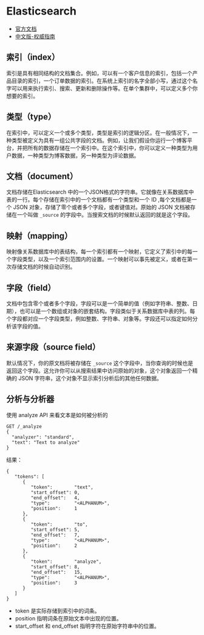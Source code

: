 # Elasticsearch

- [官方文档](https://www.elastic.co/guide/index.html)
- [中文版-权威指南](https://www.elastic.co/guide/cn/elasticsearch/guide/current/index.html)


## 索引（index）

索引是具有相同结构的文档集合。例如，可以有一个客户信息的索引，包括一个产品目录的索引，一个订单数据的索引。在系统上索引的名字全部小写，通过这个名字可以用来执行索引、搜索、更新和删除操作等。在单个集群中，可以定义多个你想要的索引。

## 类型（type）

在索引中，可以定义一个或多个类型，类型是索引的逻辑分区。在一般情况下，一种类型被定义为具有一组公共字段的文档。例如，让我们假设你运行一个博客平台，并把所有的数据存储在一个索引中。在这个索引中，你可以定义一种类型为用户数据，一种类型为博客数据，另一种类型为评论数据。

## 文档（document）

文档存储在Elasticsearch 中的一个JSON格式的字符串。它就像在关系数据库中表的一行。每个存储在索引中的一个文档都有一个类型和一个 ID ,每个文档都是一个 JSON 对象，存储了零个或者多个字段，或者键值对。原始的 JSON 文档被存储在一个叫做 `_source` 的字段中。当搜索文档的时候默认返回的就是这个字段。

## 映射（mapping）

映射像关系数据库中的表结构，每一个索引都有一个映射，它定义了索引中的每一个字段类型，以及一个索引范围内的设置。一个映射可以事先被定义，或者在第一次存储文档的时候自动识别。

## 字段（field）

文档中包含零个或者多个字段，字段可以是一个简单的值（例如字符串、整数、日期），也可以是一个数组或对象的嵌套结构。字段类似于关系数据库中表的列。每个字段都对应一个字段类型，例如整数、字符串、对象等。字段还可以指定如何分析该字段的值。

## 来源字段（source field）

默认情况下，你的原文档将被存储在 `_source` 这个字段中，当你查询的时候也是返回这个字段。这允许你可以从搜索结果中访问原始的对象，这个对象返回一个精确的 JSON 字符串，这个对象不显示索引分析后的其他任何数据。

## 分析与分析器

使用 analyze API 来看文本是如何被分析的

```
GET /_analyze
{
  "analyzer": "standard",
  "text": "Text to analyze"
}
```

结果：
```
{
   "tokens": [
      {
         "token":        "text",
         "start_offset": 0,
         "end_offset":   4,
         "type":         "<ALPHANUM>",
         "position":     1
      },
      {
         "token":        "to",
         "start_offset": 5,
         "end_offset":   7,
         "type":         "<ALPHANUM>",
         "position":     2
      },
      {
         "token":        "analyze",
         "start_offset": 8,
         "end_offset":   15,
         "type":         "<ALPHANUM>",
         "position":     3
      }
   ]
}
```
- token 是实际存储到索引中的词条。
- position 指明词条在原始文本中出现的位置。
- start_offset 和 end_offset 指明字符在原始字符串中的位置。
